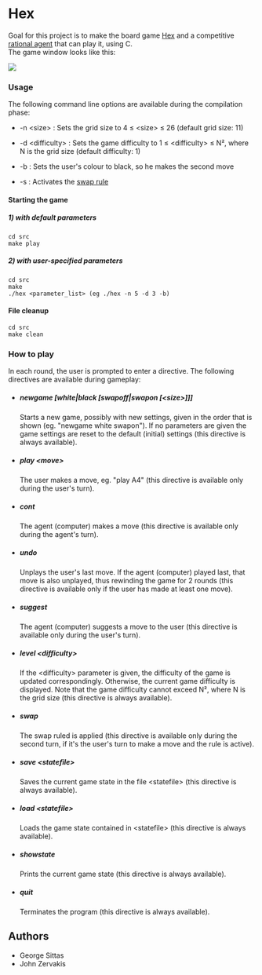 # Hex
Goal for this project is to make the board game [Hex](https://en.wikipedia.org/wiki/Hex_(board_game)) and a
competitive [rational agent](https://en.wikipedia.org/wiki/Rational_agent) that can play it, using C.<br/>
The game window looks like this:

![](https://i.imgur.com/ybZ5tGg.png)

### Usage
The following command line options are available during the compilation phase:

- \-n \<size\> : Sets the grid size to 4 ≤ \<size\> ≤ 26 (default grid size: 11)

- \-d \<difficulty\> : Sets the game difficulty to 1 ≤ \<difficulty\> ≤ N², where N is the grid size
(default difficulty: 1)

- \-b : Sets the user's colour to black, so he makes the second move

- \-s : Activates the [swap rule](https://www.hexwiki.net/index.php/Swap_rule)

#### Starting the game
##### 1) with default parameters
```
cd src
make play
```
##### 2) with user-specified parameters
```
cd src
make
./hex <parameter_list> (eg ./hex -n 5 -d 3 -b)
```

#### File cleanup
```
cd src
make clean
```

### How to play
In each round, the user is prompted to enter a directive. The following directives are available during gameplay:

- ##### newgame [white|black [swapoff|swapon [\<size\>]]]

  Starts a new game, possibly with new settings, given in the order that is shown
  (eg. "newgame white swapon"). If no parameters are given the game settings
  are reset to the default (initial) settings (this directive is always available).

- ##### play \<move\>

  The user makes a move, eg. "play A4" (this directive is available only during the user's turn).

- ##### cont

  The agent (computer) makes a move (this directive is available only during the agent's turn).

- ##### undo

  Unplays the user's last move. If the agent (computer) played last, that move is also unplayed,
  thus rewinding the game for 2 rounds (this directive is available only if the user has made at
  least one move).

- ##### suggest

  The agent (computer) suggests a move to the user (this directive is available only during the user's turn).

- ##### level \<difficulty\>

  If the \<difficulty\> parameter is given, the difficulty of the game is updated correspondingly. Otherwise,
  the current game difficulty is displayed. Note that the game difficulty cannot exceed N², where N is the grid
  size (this directive is always available).

- ##### swap

  The swap ruled is applied (this directive is available only during the second turn, if it's the user's turn to
  make a move and the rule is active).

- ##### save \<statefile\>

  Saves the current game state in the file \<statefile\> (this directive is always available).

- ##### load \<statefile\>

  Loads the game state contained in \<statefile\> (this directive is always available).

- ##### showstate

  Prints the current game state (this directive is always available).

- ##### quit

  Terminates the program (this directive is always available).

## Authors
- George Sittas
- John Zervakis
